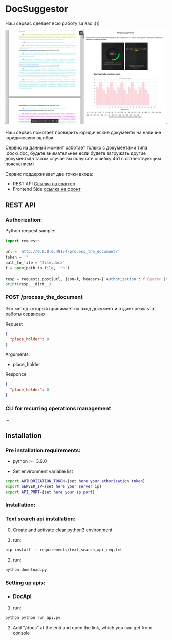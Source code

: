 # DocSuggestor

Наш сервис сделает всю работу за вас :)))

![alt text](./site.jpg)

Наш сервис помогает проверить юридические документы на наличие юридических ошибок

Сервис на данный момент работает только с документами типа .docx/.doc,
будьте внимательнее если будете загружать другие документы(в таком случае вы получите ошибку 451 с сотвествующим пояснением)


Сервис поддерживает две точки входа:

- REST API [Ссылка на сваггер]()
- Frontend Side [ссылка на фронт]()

## REST API

### Authorization:

Python request sample:

```python
import requests

url = 'http://0.0.0.0:49154/process_the_document/'
token = ''
path_to_file = "file.docx"
f = open(path_to_file, 'rb')

resp = requests.post(url, json=f, headers={'Authorization': f'Bearer {token}'})
print(resp.__dict__)
```

### POST /process_the_document

Это метод который принимает на вход документ и отдает результат работы сервисаю

Request

```json
{
  "place_holder": 0
}
```

Arguments:

* place_holder

Responce

```json
{
  "place_holder": 0
}
```


### CLI for recurring operations management

...

## Installation

### Pre installation requirements:

* python >= 3.9.0

* Set environment variable list

```bash
export AUTHORIZATION_TOKEN={set here your athorization token}
export SERVER_IP={set here your server ip}
export API_PORT={set here your ip port}
```

### Installation:

### Text search api installation:

0) Create and activate clear python3 environment


1) run:

```bash
pip install -r requirements/text_search_api_req.txt
```

2) run:

```bash
python download.py
```

### Setting up apis:

* ### DocApi

1) run:

```bash
python python run_api.py
```

2) Add "/docs" at the end and open the link, which you can get from console 



